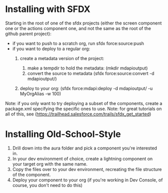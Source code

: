 # Installing with SFDX

Starting in the root of one of the sfdx projects (either the screen component one or the actions component one, and not the same as the root of the github parent project):
 
- if you want to push to a scratch org, run sfdx force:source:push
- if you want to deploy to a regular org:
  1. create a metadata version of the project:
  
     1. make a tempdir to hold the metadata: (mkdir mdapioutput)
     2. convert the source to metadata (sfdx force:source:convert -d mdapioutput/)
     
  2. deploy to your org: (sfdx force:mdapi:deploy -d mdapioutput/ -u MyOrgAlias -w 100)
  
Note: if you only want to try deploying a subset of the components, create a package.xml specifying the specific ones to use.
Note: for great tutorials on all of this, see (https://trailhead.salesforce.com/trails/sfdx_get_started)

# Installing Old-School-Style
1. Drill down into the aura folder and pick a component you're interested in.
2. In your dev environment of choice, create a lightning component on your target org with the same name.
3. Copy the files over to your dev environment, recreating the file structure of the component.
4. Deploy your component to your org (if you're working in Dev Console, of course, you don't need to do this)
